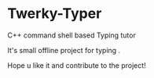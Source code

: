 # Twerky-Typer
C++ command shell based Typing tutor

It's small offline project for typing .

Hope u like it and contribute to the project!
